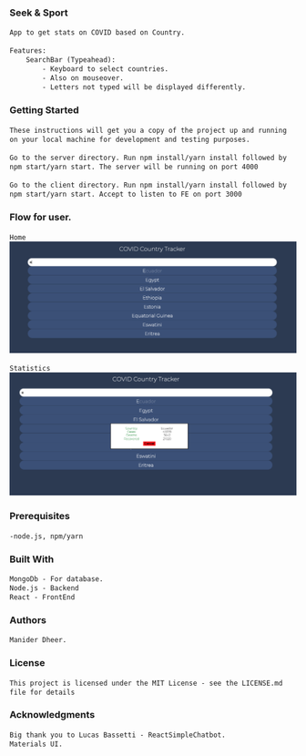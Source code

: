 ### Seek & Sport

```
App to get stats on COVID based on Country.

Features:
    SearchBar (Typeahead):
        - Keyboard to select countries.
        - Also on mouseover.
        - Letters not typed will be displayed differently.
```

### Getting Started

```
These instructions will get you a copy of the project up and running on your local machine for development and testing purposes.

Go to the server directory. Run npm install/yarn install followed by npm start/yarn start. The server will be running on port 4000

Go to the client directory. Run npm install/yarn install followed by npm start/yarn start. Accept to listen to FE on port 3000
```

### Flow for user.

`Home`
<img src="Screenshots/Home.png" alt="home">

`Statistics`
<img src="Screenshots/Stats.png" alt="stats">

### Prerequisites

```
-node.js, npm/yarn
```

### Built With

```
MongoDb - For database.
Node.js - Backend
React - FrontEnd
```

### Authors

```
Manider Dheer.
```

### License

```
This project is licensed under the MIT License - see the LICENSE.md file for details
```

### Acknowledgments

```
Big thank you to Lucas Bassetti - ReactSimpleChatbot.
Materials UI.
```
